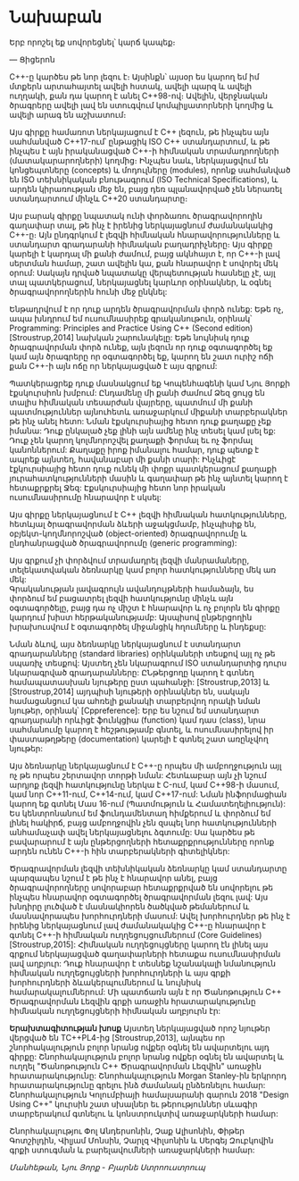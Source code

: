 # Նախաբան

Երբ որոշել եք սովորեցնել՝ կարճ կապեք։

— Ցիցերոն


C++-ը կարծես թե նոր լեզու է։ Այսինքն՝ այսօր ես կարող եմ իմ մտքերն արտահայտել ավելի հստակ, ավելի պարզ և ավելի ուղղակի, քան դա կարող է անել C++98-ով։ Ավելին, վերջնական ծրագրերը ավելի լավ են ստուգվում կոմպիլյատորների կողմից և ավելի արագ են աշխատում։

Այս գիրքը համառոտ ներկայացում է C++ լեզուն, թե ինչպես այն սահմանված C++17-ում՝ ընթացիկ ISO C++ ստանդարտում, և թե ինչպես է այն իրականացված C++-ի հիմնական տրամադրողների (մատակարարողների) կողմից։ Ինչպես նաև, ներկայացվում են կոնցեպտները (concepts) և մոդուլները (modules), որոնք սահմանված են ISO տեխնիկական բնութագրում (ISO Technical Specifications), և արդեն կիրառության մեջ են, բայց դեռ պլանավորված չեն ներառել ստանդարտում մինչև C++20 ստանդարտը։

Այս բարակ գիրքը նպատակ ունի փորձառու ծրագրավորողին գաղափար տալ, թե ինչ է իրենից ներկայացնում ժամանակակից C++-ը։ Այն ընդգրկում է լեզվի հիմնական հնարավորությունները և ստանդարտ գրադարանի հիմնական բաղադրիչները։ Այս գիրքը կարելի է կարդալ մի քանի ժամում, բայց ակնհայտ է, որ C++-ի լավ սերտման համար, շատ ավելին կա, քան հնարավոր է սովորել մեկ օրում: Սակայն դրված նպատակը վերպետության հասնելը չէ, այլ տալ պատկերացում, ներկայացնել կարևոր օրինակներ, և օգնել ծրագրավորողներին հունի մեջ ընկնել:

Ենթադրվում է որ դուք արդեն ծրագրավորման փորձ ունեք: Եթե ոչ, ապա խնդրում եմ ուսումնասիրեք գրականութուն, օրինակ՝ Programming: Principles and Practice Using C++ (Second edition) [Stroustrup,2014] նախկան շարունակելը: Եթե նույնիսկ դուք ծրագրավորման փորձ ունեք, այն լեզուն որ դուք օգտագործել եք կամ այն ծրագրերը որ օգտագործել եք, կարող են շատ ուրիշ ոճի քան C++-ի այն ոճը որ ներկայացված է այս գրքում:

Պատկերացրեք դուք մասնակցում եք Կոպենհագենի կամ Նյու Յորքի էքսկուրսիոն խմբում: Ընդամենը մի քանի ժամում Ձեզ ցույց են տալիս հիմնական տեսարժան վայրերը, պատմում մի քանի պատմություններ այնուհետև առաջարկում միքանի տարբերակներ թե ինչ անել հետո: Նման էքսկուրսիայից հետո դուք քաղաքը չեք իմանա: Դուք ընկալած չեք լինի այն ամենը ինչ տեսել կամ լսել եք: Դուք չեն կարող կոլմնորոշվել քաղաքի ֆորմալ եւ ոչ ֆորմալ կանոններում: Քաղաքը իրոք իմանալու համար, դուք պետք է ապրեք այնտեղ, հավանաբար մի քանի տարի: Ինչևիցէ էքկուրսիայից հետո դուք ունեկ մի փոքր պատկերացում քաղաքի յուրահատկությունների մասին և գաղափար թե ինչ այնտել կարող է հետաքրքրել Ջեզ: Էքսկուրսիայից հետո նոր իրական ուսումնասիրումը հնարավոր է սկսել:

Այս գիրքը ներկայացնում է C++ լեզվի հիմնական հատկությունները, հետևյալ ծրագրավորման ձևերի աջակցմամբ, ինչպիսիք են, օբյեկտ-կողմնորոշված (object-oriented) ծրագրավորումը և ընդհանրացված ծրագրավորումը (generic programming):

Այս գրքում չի փորձվում տրամադրել լեզվի մանրամաները, տելեկատվական ձեռնարկը կամ բոլոր հատկությունները մեկ առ մեկ:  
Գրականության լավագրույն ավանդույթների համաձայն, ես փորձում եմ բացատրել լեզվի հատկությունը մինչև այն օգտագործելը, բայց դա ոչ միշտ է հնարավոր և ոչ բոլորն են գիրքը կարդում խիստ հերթականությամբ:
Այսպիսով ընթերցողին խրախուսվում է օգտագործել միջանցիկ հղումները և ինդեքսը:

Նման ձևով, այս ձեռնարկը ներկայացնում է ստանդարտ գրադարանները (standard libraries) օրինկաների տեսքով այլ ոչ թե սպառիչ տեսքով:
Այստեղ չեն նկարագրում ISO ստանդարտից դուրս նկարագրված գրադարանները: ԸՆթերցողը կարող է գտնեղ համապատասխան նյութերը ըստ պահանջի: [Stroustrup,2013] և [Stroustrup,2014] այդպիսի նյութերի օրինակներ են, սակայն համացանցում կա ահռելի քանակի տարբերվող որակի նման նյութեր, օրինակ՝ [Cppreference]: Երբ ես նշում եմ ստանդարտ գրադարանի որևիցէ ֆունկցիա (function) կամ դաս (class), նրա սահմանումը կարող է հեշթությամբ գնտել, և ոսումնասիրելով իր փաստաթղթերը (documentation) կարելի է գտնել շատ առընչվող նյութեր: 

Այս ձեռնարկը ներկայացնում է C++-ը որպես մի ամբողջություն այլ ոչ թե որպես շերտավոր տորթի նման: Հետևաբար այն չի նշում արդյոք լեզվի հատկությունը ներկա է C-ում, կամ C++98-ի մասում, կամ նոր C++11-ում, C++14-ում, կամ C++17-ում: Նման ինֆորմացիան կարող եք գտնել Մաս 16-ում (Պատմություն և Համատեղելիություն): Ես կենտրոնանում եմ ֆունդամենտաղ հիմքերում և փորձում եմ լինել հակիրճ, բայց ամբողջովին չեն զսպել նոր հատկությունների անհամաչափ ավել ներկայացնելու ձգտումը: Սա կարծես թե բավարարում է այն ընթերցողների հետաքրքրությունները որոնք արդեն ունեն C++-ի հին տարբերակների գիտելիկներ:

Ծրագրավորման լեզվի տեխնիկական ձեռնարկը կամ ստանդարտը պարզապես նշում է թե ինչ է հնարավոր անել, բայց ծրագրավորողները սովորաբար հետաքրքրված են սովորելու թե ինչպես հնարավոր օգտագործել ծրագրավորման լեզու լավ:
Այս խնդիրը լուծված է մասնակիորեն ծածկված թեմաներում և մասնավորապես խորհուրդների մասում: Ավել խորհուրդներ թե ինչ է իրենից ներկայացնում լավ ժամանակակից C++-ը հնարավոր է գտնել C++-ի հիմնական ուղղեցույցումներում (Core Guidelines) [Stroustrup,2015]: Հիմնական ուղղեցույցները կարող էն լինել այս գրքում ներկայացված գաղափարների հետաքա ուսումնասիրման լավ աղբյուր: Դուք հնարավոր է տեսնեք նշանակալի նմանություն հիմնական ուղղեցույցների խորհուրդների և այս գրքի խորհուրդների ձևակերպումներում և նույնիսկ համարակալումներում: Մի պատճառն այն է որ Ծանոթություն C++ Ծրագրավորման Լեզվին գրքի առաջին հրատարակությունը հիմնական ուղղեցույցների հիմնական աղբյուրն էր:

**Երախտագիտության խոսք**
Այստեղ ներկայացված որոշ նյութեր վերցված են TC++PL4-ից [Stroustrup,2013], այնպես որ շնորհակալություն բոլոր նրանց ովքեր օգնել են ավարտելու այդ գիրքը:
Շնորհակալություն բոլոր նրանց ովքեր օգնել են ավարտել և ուղղել "Ծանոթություն C++ Ծրագրավորման Լեզվին" առաջին հրատարակությունը:
Շնորհակալություն Morgan Stanley-ին երկրորդ հրատարակությունը գրելու ինձ ժամանակ ընձեռնելու համար: Շնորհակալություն Կոլումբիայի համալսարանի գարուն 2018 "Design Using C++" կուրսին շատ սխալներ եւ թերություններ սևագիր տարբերակում գտնելու և կոնստրուկտիվ առաջարկների համար:

Շնորհակալությու Փոլ Անդերսոնին, Չաք Ալիսոնին, Փիթեր Գոտշիլդին, Վիլյամ Մոնսին, Չարլզ Վիլսոնին և Սերգեյ Զուբկովին գրքի ստուգման և բարելավումների առաջարկների համար:

*Մանհեթան, Նյու Յորք* - *Բյարնե Ստրոուստրուպ*
